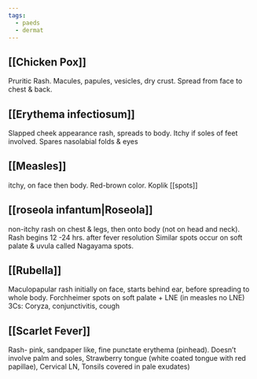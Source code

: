 ```yaml
---
tags:
  - paeds
  - dermat
---
```

## [[Chicken Pox]]
Pruritic Rash. Macules, papules, vesicles, dry crust. 
Spread from face to chest & back.
## [[Erythema infectiosum]] 
Slapped cheek appearance rash, spreads to body. Itchy if soles of feet involved. Spares nasolabial folds & eyes
## [[Measles]]
itchy, on face then body. Red-brown color. Koplik [[spots]]
## [[roseola infantum|Roseola]]
non-itchy rash on chest & legs, then onto body (not on head and neck). 
Rash begins 12 -24 hrs. after fever resolution
Similar spots occur on soft palate & uvula called Nagayama spots.
## [[Rubella]]
Maculopapular rash initially on face, starts behind ear, before spreading to whole body. Forchheimer spots on soft palate + LNE (in measles no LNE)
3Cs: Coryza, conjunctivitis, cough
## [[Scarlet Fever]]
Rash- pink, sandpaper like, fine punctate erythema (pinhead). Doesn’t involve palm and soles, Strawberry tongue (white coated tongue with red papillae), Cervical LN, Tonsils covered in pale exudates)
